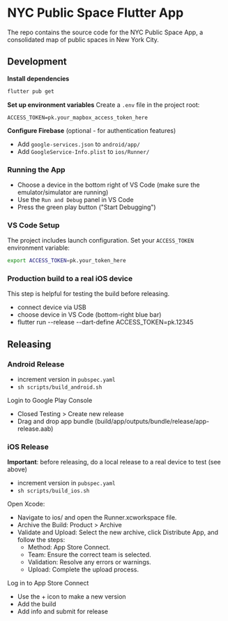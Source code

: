 # NYC Public Space Flutter App

The repo contains the source code for the NYC Public Space App, a consolidated map of public spaces in New York City. 

## Development

**Install dependencies**
```bash
flutter pub get
```

**Set up environment variables**
Create a `.env` file in the project root:
```
ACCESS_TOKEN=pk.your_mapbox_access_token_here
```

**Configure Firebase** (optional - for authentication features)
   - Add `google-services.json` to `android/app/`
   - Add `GoogleService-Info.plist` to `ios/Runner/`

### Running the App

- Choose a device in the bottom right of VS Code (make sure the emulator/simulator are running)
- Use the `Run and Debug` panel in VS Code
- Press the green play button ("Start Debugging")

### VS Code Setup

The project includes launch configuration. Set your `ACCESS_TOKEN` environment variable:
```bash
export ACCESS_TOKEN=pk.your_token_here
```

### Production build to a real iOS device

This step is helpful for testing the build before releasing.

- connect device via USB
- choose device in VS Code (bottom-right blue bar)
- flutter run --release --dart-define ACCESS_TOKEN=pk.12345

## Releasing

### Android Release

- increment version in `pubspec.yaml`
- `sh scripts/build_android.sh`

Login to Google Play Console
- Closed Testing > Create new release
- Drag and drop app bundle (build/app/outputs/bundle/release/app-release.aab)

### iOS Release

**Important**: before releasing, do a local release to a real device to test (see above) 

- increment version in `pubspec.yaml`
- `sh scripts/build_ios.sh`

Open Xcode:
- Navigate to ios/ and open the Runner.xcworkspace file.
- Archive the Build: Product > Archive
- Validate and Upload: Select the new archive, click Distribute App, and follow the steps:
  - Method: App Store Connect.
  - Team: Ensure the correct team is selected.
  - Validation: Resolve any errors or warnings.
  - Upload: Complete the upload process.

Log in to App Store Connect
- Use the + icon to make a new version
- Add the build
- Add info and submit for release
